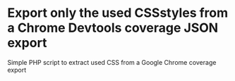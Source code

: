 # Export only the used CSSstyles from a Chrome Devtools coverage JSON export

Simple PHP script to extract used CSS from a Google Chrome coverage export
